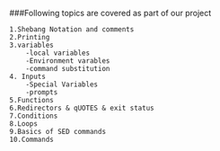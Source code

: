 ###Following topics are covered as part of our project 

```
1.Shebang Notation and comments
2.Printing
3.variables
    -local variables
    -Environment varables
    -command substitution
4. Inputs
    -Special Variables
    -prompts
5.Functions
6.Redirectors & qUOTES & exit status
7.Conditions
8.Loops
9.Basics of SED commands
10.Commands
```